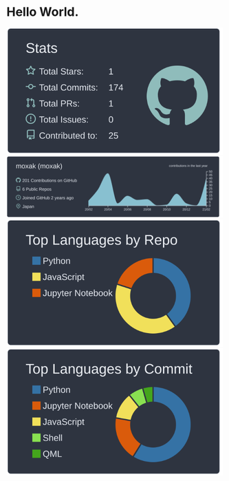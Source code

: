 # Hello World.
[![](https://raw.githubusercontent.com/moxak/moxak/master/profile-summary-card-output/nord_dark/3-stats.svg)](https://github.com/vn7n24fzkq/github-profile-summary-cards) 
[![](https://raw.githubusercontent.com/moxak/moxak/master/profile-summary-card-output/nord_dark/0-profile-details.svg)](https://github.com/vn7n24fzkq/github-profile-summary-cards)
[![](https://raw.githubusercontent.com/moxak/moxak/master/profile-summary-card-output/nord_dark/1-repos-per-language.svg)](https://github.com/vn7n24fzkq/github-profile-summary-cards) [![](https://raw.githubusercontent.com/moxak/moxak/master/profile-summary-card-output/nord_dark/2-most-commit-language.svg)](https://github.com/vn7n24fzkq/github-profile-summary-cards)
